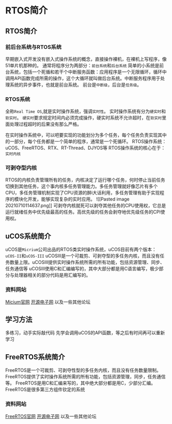 # RTOS简介
## RTOS简介
### 前后台系统与RTOS系统
早期嵌入式开发没有嵌入式操作系统的概念，直接操作裸机，在裸机上写程序，像51单片机那种的。
通常将程序分为两部分：`前台系统`和`后台系统`
简单的小系统是前台系统，包括一个死循和若干个中断服务函数：应用程序是一个无限循环，循环中调用API函数完成所需的操作，这个大循环就叫做后台系统。中断服务程序用于处理系统的异步事件，也就是前台系统。
前台是`中断级`，后台是`任务级`。

### RTOS系统
全称`Real Time OS`,就是实时操作系统，强调`实时性`。
实时操作系统有分为`硬实时`和`软实时`。
`硬实时`要求规定时间内必须完成操作，硬实时系统不允许超时，在`软实时`里面处理过程超时的后果没有那么严格。

在实时操作系统中，可以吧要实现的功能划分为多个任务，每个任务负责实现其中的一部分，每个任务都是一个简单的程序，通常是一个死循环。
RTOS操作系统：uCOS、FreeRTOS、RTX、RT-Thread、DJYOS等
RTOS操作系统的核心在于：`实时内核`

### 可剥夺型内核
RTOS的内核负责管理所有的任务，内核决定了运行哪个任务，何时停止当前任务切换到其他任务，这个事内核多任务管理能力。多任务管理就好像芯片有多个CPU，多任务管理机制实现了CPU资源的醉i大话利用，多任务管理有助于实现程序的模块化开发，能够实现复杂的实时应用。
![[Pasted image 20210710114637.png]]
可剥夺内核就死可以剥夺其他任务的CPU使用权，它总是运行就绪任务中优先级最高的任务。高优先级的任务会剥夺地优先级任务的CPI使用权。

## uCOS系统简介
uCOS是`Micrium`公司出品的RTOS类实时操作系统，uCOS目前有两个版本：`uCOS-II`和`uCOS-III`
uCOSIII是一个可裁剪、可剥夺型的多任务内核，而且没有任务数量上限。uCOSIII提供实时操作系统所需的所有功能，包括资源管理、同步、任务通信等
uCOSIII使用C和汇编编写的，其中大部分都是用C语言编写，极少部分与处理器相关的部分代码是用汇编写的。

### 资料网站
[Micium官网](http://micrium.com)
[开源电子网](http://openedv.com)
以及一些其他论坛

## 学习方法
多练习，动手实际敲代码
先学会调用uCOS的API函数，等之后有时间再可以重新学习

## FreeRTOS系统简介
FreeRTOS是一个可裁剪、可剥夺性型的多任务内核，而且没有任务数量限制。FreeRTOS提供了实时操作系统所需的所有功能，包括资源管理，同步，任务通信等。
FreeRTOS是用C和汇编来写的，其中绝大部分都是用C，少部分汇编。
FreeRTOS是很多第三方组件钦定的系统

### 资料网站
[FreeRTOS官网](http://www.freertos.org)
[开源电子网](http://openedv.com)
以及一些其他论坛

